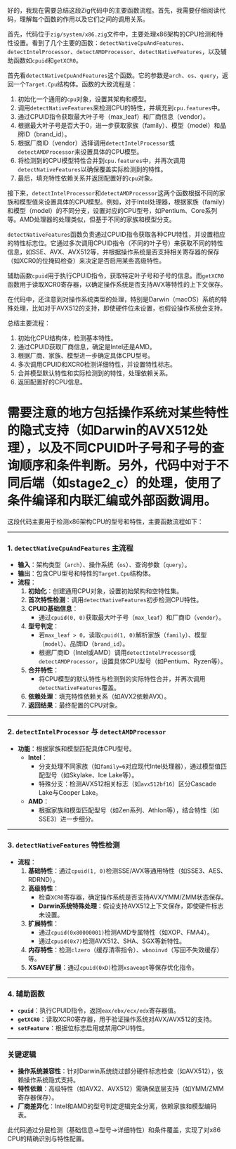 好的，我现在需要总结这段Zig代码中的主要函数流程。首先，我需要仔细阅读代码，理解每个函数的作用以及它们之间的调用关系。

首先，代码位于`zig/system/x86.zig`文件中，主要处理x86架构的CPU检测和特性设置。看到了几个主要的函数：`detectNativeCpuAndFeatures`、`detectIntelProcessor`、`detectAMDProcessor`、`detectNativeFeatures`，以及辅助函数如`cpuid`和`getXCR0`。

首先看`detectNativeCpuAndFeatures`这个函数。它的参数是`arch`、`os`、`query`，返回一个`Target.Cpu`结构体。函数的大致流程是：

1. 初始化一个通用的`cpu`对象，设置其架构和模型。
2. 调用`detectNativeFeatures`来检测CPU的特性，并填充到`cpu.features`中。
3. 通过CPUID指令获取最大叶子号（max_leaf）和厂商信息（vendor）。
4. 根据最大叶子号是否大于0，进一步获取家族（family）、模型（model）和品牌ID（brand_id）。
5. 根据厂商ID（vendor）选择调用`detectIntelProcessor`或`detectAMDProcessor`来设置具体的CPU模型。
6. 将检测到的CPU模型特性合并到`cpu.features`中，并再次调用`detectNativeFeatures`以确保覆盖实际检测到的特性。
7. 最后，填充特性依赖关系并返回配置好的`cpu`对象。

接下来，`detectIntelProcessor`和`detectAMDProcessor`这两个函数根据不同的家族和模型值来设置具体的CPU模型。例如，对于Intel处理器，根据家族（family）和模型（model）的不同分支，设置对应的CPU型号，如Pentium、Core系列等。AMD处理器的处理类似，但基于不同的家族和模型分支。

`detectNativeFeatures`函数负责通过CPUID指令获取各种CPU特性，并设置相应的特性标志位。它通过多次调用CPUID指令（不同的叶子号）来获取不同的特性信息，如SSE、AVX、AVX512等，并根据操作系统是否支持相关寄存器的保存（如XCR0的位掩码检查）来决定是否启用某些高级特性。

辅助函数`cpuid`用于执行CPUID指令，获取特定叶子号和子号的信息。而`getXCR0`函数用于读取XCR0寄存器，以确定操作系统是否支持AVX等特性的上下文保存。

在代码中，还注意到对操作系统类型的处理，特别是Darwin（macOS）系统的特殊处理，比如对于AVX512的支持，即使硬件位未设置，也假设操作系统会支持。

总结主要流程：

1. 初始化CPU结构体，检测基本特性。
2. 通过CPUID获取厂商信息，确定是Intel还是AMD。
3. 根据厂商、家族、模型进一步确定具体CPU型号。
4. 多次调用CPUID和XCR0检测详细特性，并设置特性标志。
5. 合并模型默认特性和实际检测到的特性，处理依赖关系。
6. 返回配置好的CPU信息。

需要注意的地方包括操作系统对某些特性的隐式支持（如Darwin的AVX512处理），以及不同CPUID叶子号和子号的查询顺序和条件判断。另外，代码中对于不同后端（如stage2_c）的处理，使用了条件编译和内联汇编或外部函数调用。
================================================
这段代码主要用于检测x86架构CPU的型号和特性，主要函数流程如下：

---

### **1. `detectNativeCpuAndFeatures` 主流程**
- **输入**：架构类型（`arch`）、操作系统（`os`）、查询参数（`query`）。
- **输出**：包含CPU型号和特性的`Target.Cpu`结构体。
- **流程**：
  1. **初始化**：创建通用CPU对象，设置初始架构和空特性集。
  2. **首次特性检测**：调用`detectNativeFeatures`初步检测CPU特性。
  3. **CPUID基础信息**：
     - 通过`cpuid(0, 0)`获取最大叶子号（`max_leaf`）和厂商ID（`vendor`）。
  4. **型号判定**：
     - 若`max_leaf > 0`，读取`cpuid(1, 0)`解析家族（`family`）、模型（`model`）、品牌ID（`brand_id`）。
     - 根据厂商ID（Intel或AMD）调用`detectIntelProcessor`或`detectAMDProcessor`，设置具体CPU型号（如Pentium、Ryzen等）。
  5. **合并特性**：
     - 将CPU模型的默认特性与检测到的实际特性合并，并再次调用`detectNativeFeatures`覆盖。
  6. **依赖处理**：填充特性依赖关系（如AVX2依赖AVX）。
  7. **返回结果**：最终配置的CPU对象。

---

### **2. `detectIntelProcessor` 与 `detectAMDProcessor`**
- **功能**：根据家族和模型匹配具体CPU型号。
  - **Intel**：
    - 分支处理不同家族（如`family=6`对应现代Intel处理器），通过模型值匹配型号（如Skylake、Ice Lake等）。
    - 特殊分支：检测AVX512相关标志（如`avx512bf16`）区分Cascade Lake与Cooper Lake。
  - **AMD**：
    - 根据家族和模型匹配型号（如Zen系列、Athlon等），结合特性（如SSE3）进一步细分。

---

### **3. `detectNativeFeatures` 特性检测**
- **流程**：
  1. **基础特性**：通过`cpuid(1, 0)`检测SSE/AVX等通用特性（如SSE3、AES、RDRND）。
  2. **高级特性**：
     - 检查`XCR0`寄存器，确定操作系统是否支持AVX/YMM/ZMM状态保存。
     - **Darwin系统特殊处理**：假设支持AVX512上下文保存，即使硬件标志未设置。
  3. **扩展特性**：
     - 通过`cpuid(0x80000001)`检测AMD专属特性（如XOP、FMA4）。
     - 通过`cpuid(0x7)`检测AVX512、SHA、SGX等新特性。
  4. **内存特性**：检测`clzero`（缓存清零指令）、`wbnoinvd`（写回不失效缓存）等。
  5. **XSAVE扩展**：通过`cpuid(0xD)`检测`xsaveopt`等保存优化指令。

---

### **4. 辅助函数**
- **`cpuid`**：执行CPUID指令，返回`eax/ebx/ecx/edx`寄存器值。
- **`getXCR0`**：读取XCR0寄存器，用于验证操作系统对AVX/AVX512的支持。
- **`setFeature`**：根据位标志启用或禁用CPU特性。

---

### **关键逻辑**
- **操作系统兼容性**：针对Darwin系统绕过部分硬件标志检查（如AVX512），依赖操作系统隐式支持。
- **特性依赖**：高级特性（如AVX2、AVX512）需确保底层支持（如YMM/ZMM寄存器保存）。
- **厂商差异化**：Intel和AMD的型号判定逻辑完全分离，依赖家族和模型编码表。

此代码通过分层检测（基础信息→型号→详细特性）和条件覆盖，实现了对x86 CPU的精确识别与特性配置。